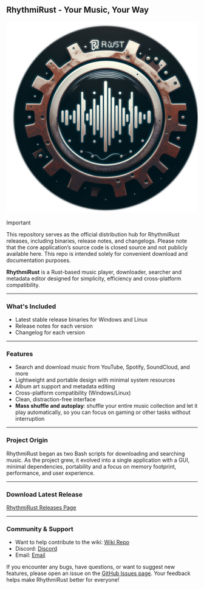 ## RhythmiRust - Your Music, Your Way

![RhythmiRust Logo](icon.png)

> [!IMPORTANT]
> This repository serves as the official distribution hub for RhythmiRust releases, including binaries, release notes, and changelogs. Please note that the core application’s source code is closed source and not publicly available here. This repo is intended solely for convenient download and documentation purposes.

**RhythmiRust** is a Rust-based music player, downloader, searcher and metadata editor designed for simplicity, efficiency and cross-platform compatibility.

---

### What's Included
- Latest stable release binaries for Windows and Linux
- Release notes for each version
- Changelog for each version

---

### Features
- Search and download music from YouTube, Spotify, SoundCloud, and more
- Lightweight and portable design with minimal system resources
- Album art support and metadata editing
- Cross-platform compatibility (Windows/Linux)
- Clean, distraction-free interface
- **Mass shuffle and autoplay**: shuffle your entire music collection and let it play automatically, so you can focus on gaming or other tasks without interruption

---

### Project Origin
RhythmiRust began as two Bash scripts for downloading and searching music. As the project grew, it evolved into a single application with a GUI, minimal dependencies, portability and a focus on memory footprint, performance, and user experience.

---

### Download Latest Release
[RhythmiRust Releases Page](https://github.com/UnknownSuperficialNight/RhythmiRust/releases/latest)

---

### Community & Support
- Want to help contribute to the wiki: [Wiki Repo](https://github.com/UnknownSuperficialNight/RhythmiRust-Wiki)
- Discord: [Discord](https://discord.gg/zDm4kb2GdK)
- Email: [Email](mailto:unknownsuperficialnight.skylight770@simplelogin.fr)

If you encounter any bugs, have questions, or want to suggest new features, please open an issue on the [GitHub Issues page](https://github.com/UnknownSuperficialNight/RhythmiRust/issues). Your feedback helps make RhythmiRust better for everyone!

